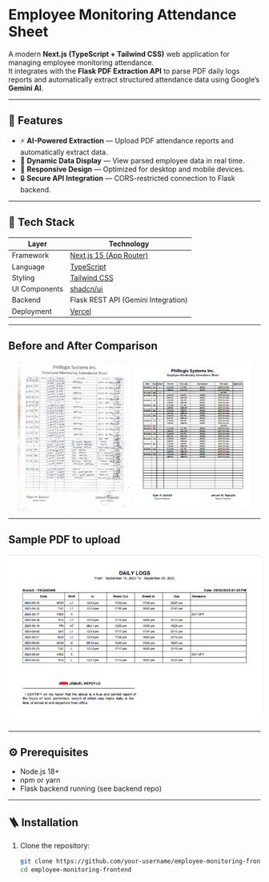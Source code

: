 # Employee Monitoring Attendance Sheet

A modern **Next.js (TypeScript + Tailwind CSS)** web application for managing employee monitoring attendance.  
It integrates with the **Flask PDF Extraction API** to parse PDF daily logs reports and automatically extract structured attendance data using Google’s **Gemini AI**.

---

## 🚀 Features

- ⚡ **AI-Powered Extraction** — Upload PDF attendance reports and automatically extract data.
- 🧾 **Dynamic Data Display** — View parsed employee data in real time.
- 🔄 **Responsive Design** — Optimized for desktop and mobile devices.
- 🔒 **Secure API Integration** — CORS-restricted connection to Flask backend.

---

## 🧰 Tech Stack

| Layer         | Technology                                     |
| ------------- | ---------------------------------------------- |
| Framework     | [Next.js 15 (App Router)](https://nextjs.org/) |
| Language      | [TypeScript](https://www.typescriptlang.org/)  |
| Styling       | [Tailwind CSS](https://tailwindcss.com/)       |
| UI Components | [shadcn/ui](https://ui.shadcn.com/)            |
| Backend       | Flask REST API (Gemini Integration)            |
| Deployment    | [Vercel](https://vercel.com/)                  |

---

## **Before and After Comparison**

<div align="center" style="display: flex; gap: 12px; justify-content: center; align-items: flex-start;">
  <img src="./public/before.png" alt="before Attendance Sheet" height="300" style="object-fit: contain;" />
  <img src="./public/after.png" alt="after Digital Attendance Sheet" height="300" style="object-fit: contain;" />
</div>

---

## **Sample PDF to upload**

<div align='center'>
    <img src="./public/sample-pdf.png" alt="Sample PDF">
</div>

---

## ⚙️ Prerequisites

- Node.js 18+
- npm or yarn
- Flask backend running (see backend repo)

---

## 🪜 Installation

1. Clone the repository:

   ```bash
   git clone https://github.com/your-username/employee-monitoring-frontend.git
   cd employee-monitoring-frontend
   ```
